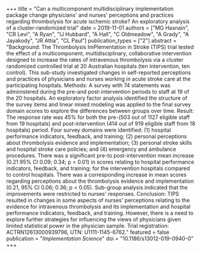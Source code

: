 +++
title = "Can a multicomponent multidisciplinary implementation package change physicians' and nurses' perceptions and practices regarding thrombolysis for acute ischemic stroke? An exploratory analysis of a cluster-randomized trial"
date = 2019-11-01
authors = ["MG Hasnain", "CR Levi", "A Ryan", "IJ Hubbard", "A Hall", "C Oldmeadow", "A Grady", "A Jayakody", "JR Attia", "CL Paul"]
publication_types = ["2"]
abstract = "Background: The Thrombolysis ImPlementation in Stroke (TIPS) trial tested the effect of a multicomponent, multidisciplinary, collaborative intervention designed to increase the rates of intravenous thrombolysis via a cluster randomized controlled trial at 20 Australian hospitals (ten intervention, ten control). This sub-study investigated changes in self-reported perceptions and practices of physicians and nurses working in acute stroke care at the participating hospitals. Methods: A survey with 74 statements was administered during the pre-and post-intervention periods to staff at 19 of the 20 hospitals. An exploratory factor analysis identified the structure of the survey items and linear mixed modeling was applied to the final survey domain scores to explore the differences between groups over time. Result: The response rate was 45% for both the pre-(503 out of 1127 eligible staff from 19 hospitals) and post-intervention (414 out of 919 eligible staff from 18 hospitals) period. Four survey domains were identified: (1) hospital performance indicators, feedback, and training; (2) personal perceptions about thrombolysis evidence and implementation; (3) personal stroke skills and hospital stroke care policies; and (4) emergency and ambulance procedures. There was a significant pre-to post-intervention mean increase (0.21 95% CI 0.09; 0.34; p < 0.01) in scores relating to hospital performance indicators, feedback, and training; for the intervention hospitals compared to control hospitals. There was a corresponding increase in mean scores regarding perceptions about the thrombolysis evidence and implementation (0.21, 95% CI 0.06; 0.36; p < 0.05). Sub-group analysis indicated that the improvements were restricted to nurses' responses. Conclusion: TIPS resulted in changes in some aspects of nurses' perceptions relating to the evidence for intravenous thrombolysis and its implementation and hospital performance indicators, feedback, and training. However, there is a need to explore further strategies for influencing the views of physicians given limited statistical power in the physician sample. Trial registration: ACTRN12613000939796, UTN: U1111-1145-6762."
featured = false
publication = "*Implementation Science*"
doi = "10.1186/s13012-019-0940-0"
+++

